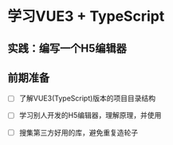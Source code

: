 # 学习VUE3 + TypeScript

## 实践：编写一个H5编辑器

## 前期准备

- [ ] 了解VUE3(TypeScript)版本的项目目录结构

- [ ] 学习别人开发的H5编辑器，理解原理，并使用

- [ ] 搜集第三方好用的库，避免重复造轮子
